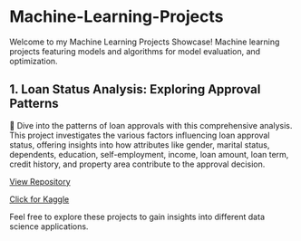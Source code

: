 # Machine-Learning-Projects

Welcome to my Machine Learning Projects Showcase!
Machine learning projects featuring models and algorithms for model evaluation, and optimization.

## 1. Loan Status Analysis: Exploring Approval Patterns

🏦 Dive into the patterns of loan approvals with this comprehensive analysis. This project investigates the various factors influencing loan approval status, offering insights into how attributes like gender, marital status, dependents, education, self-employment, income, loan amount, loan term, credit history, and property area contribute to the approval decision.

[View Repository](https://github.com/msjahid/Data_Science_Projects/tree/main/netflix_exploratory_analysis)

[Click for Kaggle](https://www.kaggle.com/code/msjahid/loan-status-analysis-exploring-approval-patterns)

Feel free to explore these projects to gain insights into different data science applications.
